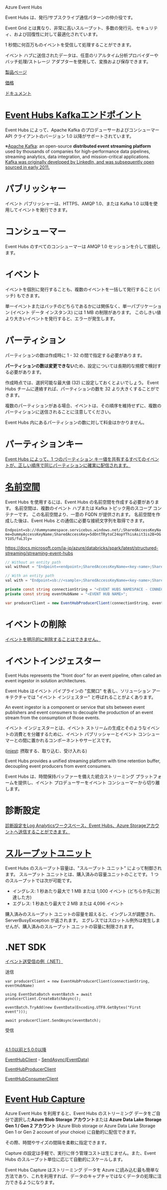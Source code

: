 Azure Event Hubs

Event Hubs は、発行/サブスクライブ通信パターンの仲介役です。 

Event Grid とは異なり、非常に高いスループット、多数の発行元、セキュリティ、および回復性に対して最適化されています。

1 秒間に何百万ものイベントを受信して処理することができます。

イベント ハブに送信されたデータは、任意のリアルタイム分析プロバイダーやバッチ処理/ストレージ アダプターを使用して、変換および保存できます。


[製品ページ](https://azure.microsoft.com/ja-jp/services/event-hubs/)

[価格](https://azure.microsoft.com/ja-jp/pricing/details/event-hubs/)

[ドキュメント](https://docs.microsoft.com/ja-jp/azure/event-hubs/event-hubs-about)



# [Event Hubs Kafkaエンドポイント](https://docs.microsoft.com/ja-jp/azure/event-hubs/event-hubs-for-kafka-ecosystem-overview)

Event Hubs によって、Apache Kafka のプロデューサーおよびコンシューマー API クライアントのバージョン 1.0 以降がサポートされています。

※[Apache Kafka](https://kafka.apache.org/): an open-source **distributed event streaming platform** used by thousands of companies for high-performance data pipelines, streaming analytics, data integration, and mission-critical applications. [Kafka was originally developed by LinkedIn, and was subsequently open sourced in early 2011.](https://en.wikipedia.org/wiki/Apache_Kafka) 

# パブリッシャー

イベント パブリッシャーは、HTTPS、AMQP 1.0、または Kafka 1.0 以降を使用してイベントを発行できます。 

# コンシューマー

Event Hubs のすべてのコンシューマーは AMQP 1.0 セッションを介して接続します。

# イベント

イベントを個別に発行することも、複数のイベントを一括して発行すること (バッチ) もできます。 


単一イベントまたはバッチのどちらであるかには関係なく、単一パブリケーション (イベント データ インスタンス) には 1 MB の制限があります。 このしきい値より大きいイベントを発行すると、エラーが発生します。


# パーティション

パーティションの数は作成時に 1 - 32 の間で指定する必要があります。

**パーティションの数は変更できない**ため、設定については長期的な規模で検討する必要があります。 

作成時点では、選択可能な最大値 (32) に設定しておくとよいでしょう。 Event Hubs チームに連絡すれば、パーティションの数を 32 より大きくすることができます。

複数のパーティションがある場合、イベントは、その順序を維持せずに、複数のパーティションに送信されることに注意してください。

Event Hubs 内にあるパーティションの数に対して料金はかかりません。

# パーティションキー

[Event Hubs によって、1 つのパーティション キー値を共有するすべてのイベントが、正しい順序で同じパーティションに確実に配信されます。](https://docs.microsoft.com/ja-jp/azure/event-hubs/event-hubs-features)

# [名前空間](https://docs.microsoft.com/ja-jp/azure/event-hubs/event-hubs-get-connection-string)

Event Hubs を使用するには、Event Hubs の名前空間を作成する必要があります。 名前空間は、複数のイベント ハブまたは Kafka トピック用のスコープ コンテナーです。 この名前空間より、一意の FQDN が提供されます。 名前空間を作成した後は、Event Hubs との通信に必要な接続文字列を取得できます。

`Endpoint=sb://dummynamespace.servicebus.windows.net/;SharedAccessKeyName=DummyAccessKeyName;SharedAccessKey=5dOntTRytoC24opYThisAsit3is2B+OGY1US/fuL3ly=`

https://docs.microsoft.com/ja-jp/azure/databricks/spark/latest/structured-streaming/streaming-event-hubs

```C#
// Without an entity path
val without = "Endpoint=<endpoint>;SharedAccessKeyName=<key-name>;SharedAccessKey=<key>"

// With an entity path
val with = "Endpoint=sb://<sample>;SharedAccessKeyName=<key-name>;SharedAccessKey=<key>;EntityPath=<eventhub-name>"
```

```C#
private const string connectionString = "<EVENT HUBS NAMESPACE - CONNECTION STRING>";
private const string eventHubName = "<EVENT HUB NAME>";

var producerClient = new EventHubProducerClient(connectionString, eventHubName)
```


# イベントの削除

[イベントを明示的に削除することはできません。](https://docs.microsoft.com/ja-jp/azure/event-hubs/event-hubs-features#partitions)

# イベントインジェスター

Event Hubs represents the "front door" for an event pipeline, often called an event ingestor in solution architectures. 

Event Hubs はイベント パイプラインの "玄関口" を表し、ソリューション アーキテクチャでは "イベント インジェスター" と呼ばれることがよくあります。 

An event ingestor is a component or service that sits between event publishers and event consumers to decouple the production of an event stream from the consumption of those events. 

イベント インジェスターとは、イベント ストリームの生成とそのようなイベントの消費とを分離するために、イベント パブリッシャーとイベント コンシューマーとの間に置かれるコンポーネントやサービスです。 

([injest](https://ejje.weblio.jp/content/ingest): 摂取する、取り込む、受け入れる)

Event Hubs provides a unified streaming platform with time retention buffer, decoupling event producers from event consumers.

Event Hubs は、時間保持バッファーを備えた統合ストリーミング プラットフォームを提供し、イベント プロデューサーをイベント コンシューマーから切り離します。


# 診断設定

[診断設定をLog Analyticsワークスペース、Event Hubs、Azure Storageアカウントへ送信することができます。](https://docs.microsoft.com/ja-jp/azure/azure-monitor/platform/diagnostic-settings#destinations)

# [スループットユニット](https://docs.microsoft.com/ja-jp/azure/event-hubs/event-hubs-scalability#throughput-units)

Event Hubs のスループット容量は、"スループット ユニット" によって制御されます。 スループット ユニットとは、購入済みの容量ユニットのことです。 1 つのスループットでは次が可能です。

- イングレス: 1 秒あたり最大で 1 MB または 1,000 イベント (どちらか先に到達した方)
- エグレス: 1 秒あたり最大で 2 MB または 4,096 イベント

購入済みのスループット ユニットの容量を超えると、イングレスが調整され、ServerBusyException が返されます。 エグレスではスロットル例外は発生しませんが、購入済みのスループット ユニットの容量に制限されます。

# .NET SDK

[イベント送受信の例（.NET）](https://docs.microsoft.com/ja-jp/azure/event-hubs/event-hubs-dotnet-standard-getstarted-send#send-events)


送信
```
var producerClient = new EventHubProducerClient(connectionString, eventHubName)

using EventDataBatch eventBatch = await producerClient.CreateBatchAsync();

eventBatch.TryAdd(new EventData(Encoding.UTF8.GetBytes("First event")));

await producerClient.SendAsync(eventBatch);

```

受信

```


```


[4.1.0以前と5.0.0以降](https://docs.microsoft.com/ja-jp/azure/event-hubs/event-hubs-availability-and-consistency?tabs=latest)

[EventHubClient](https://docs.microsoft.com/en-us/dotnet/api/microsoft.azure.eventhubs.eventhubclient?view=azure-dotnet) - [SendAsync(EventData)](https://docs.microsoft.com/en-us/dotnet/api/microsoft.azure.eventhubs.eventhubclient.sendasync?view=azure-dotnet#Microsoft_Azure_EventHubs_EventHubClient_SendAsync_Microsoft_Azure_EventHubs_EventData_)

[EventHubProducerClient](https://docs.microsoft.com/ja-jp/dotnet/api/azure.messaging.eventhubs.producer.eventhubproducerclient?view=azure-dotnet)

[EventHubConsumerClient](https://docs.microsoft.com/en-us/dotnet/api/azure.messaging.eventhubs.consumer.eventhubconsumerclient?view=azure-dotnet)


# [Event Hub Capture](https://docs.microsoft.com/ja-jp/azure/event-hubs/event-hubs-capture-overview)


Azure Event Hubs を利用すると、Event Hubs のストリーミング データをご自分で選択した**Azure Blob Storage アカウント**または **Azure Data Lake Storage Gen 1 / Gen 2 アカウント** (Azure Blob storage or Azure Data Lake Storage Gen 1 or Gen 2 account of your choice) に自動的に配信できます。

その際、時間やサイズの間隔を柔軟に指定できます。

Capture の設定は手軽で、実行に伴う管理コストは生じません。また、Event Hubs のスループット単位に応じて自動的にスケールします。

Event Hubs Capture はストリーミング データを Azure に読み込む最も簡単な方法であり、これを利用すれば、データのキャプチャではなくデータの処理に注力できるようになります。